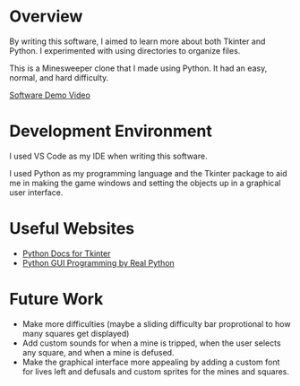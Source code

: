 # Overview

By writing this software, I aimed to learn more about both Tkinter and Python. I experimented with using directories to organize files.

This is a Minesweeper clone that I made using Python. It had an easy, normal, and hard difficulty.

[Software Demo Video](https://youtu.be/bHp32ArTfuM)

# Development Environment

I used VS Code as my IDE when writing this software.

I used Python as my programming language and the Tkinter package to aid me in making the game windows and setting the objects up in a graphical user interface.

# Useful Websites

* [Python Docs for Tkinter](https://docs.python.org/3/library/tkinter.html)
* [Python GUI Programming by Real Python](https://realpython.com/python-gui-tkinter/)

# Future Work

* Make more difficulties (maybe a sliding difficulty bar proprotional to how many squares get displayed)
* Add custom sounds for when a mine is tripped, when the user selects any square, and when a mine is defused.
* Make the graphical interface more appealing by adding a custom font for lives left and defusals and custom sprites for the mines and squares.
